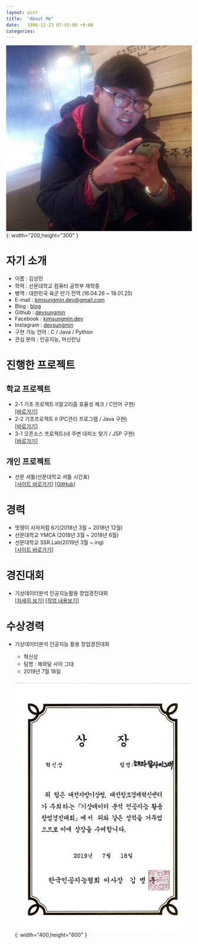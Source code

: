 ```yaml
---
layout: post
title:  "About Me"
date:   1996-12-23 07:45:00 +9:00
categories: 
---
```

![myimg](/img/my_img.jpg){: width="200,height="300" }
# 자기 소개
* 이름 : 김성민
* 학력 : 선문대학교 컴퓨터 공학부 재학중
* 병역 : 대한민국 육군 만기 전역 (16.04.26 ~ 18.01.25)
* E-mail : kimsungmin.dev@gmail.com
* Blog : [blog](https://sungmin.dev)
* Github : [devsungmin](https://www.github.com/devsungmin)
* Facebook : [kimsungmin.dev](https://www.facebook.com/kimsungmin.dev)
* Instagram : [devsungmin](https://www.instagram.com/devsungmin/?hl=ko)
* 구현 가능 언어 : C / Java / Python
* 관심 분야 : 인공지능, 머신런닝

# 진행한 프로젝트
## 학교 프로젝트
* 2-1 기초 프로젝트 I(알고리즘 효율성 체크 / C언어 구현)<br>
    [[바로가기]](https://github.com/devsungmin/Sort-Algorithm-Project)
* 2-2 기초프로젝트 II (PC관리 프로그램 / Java 구현)<br>
    [[바로가기]](https://github.com/devsungmin/PC-Management-System)
* 3-1 오픈소스 프로젝트(내 주변 대피소 찾기 / JSP 구현)<br>
    [[바로가기]](https://github.com/devsungmin/OSS-Team)

## 개인 프로젝트
* 선문 셔틀(선문대학교 셔틀 시간표)<br>
    [[사이트 바로가기]](https://smbus.sungmin.dev)
    [[GitHub]](https://github.com/Sunmoonbus/sunmoonbus.github.io)

# 경력
* 멋쟁이 사자처럼 6기(2018년 3월 ~ 2018년 12월)
* 선문대학교 YMCA (2018년 3월 ~ 2018년 6월)
* 선문대학교 SSR.Lab(2019년 3월 ~ ing)<br>
[[사이트 바로가기]](https://sites.google.com/view/sunmmon-ssrlab/)

# 경진대회
* 기상데이터분석 인공지능활용 창업경진대회<br>
    [[자세히 보기]](https://sapiensteam.com/bbs/event/bbsDetail.do?bbsSn=50)
    [[작업 내용보기]](https://github.com/devsungmin/Competition/tree/master/%EA%B8%B0%EC%83%81%EB%8D%B0%EC%9D%B4%ED%84%B0%EB%B6%84%EC%84%9D%20%EC%9D%B8%EA%B3%B5%EC%A7%80%EB%8A%A5%ED%99%9C%EC%9A%A9%20%EC%B0%BD%EC%97%85%EA%B2%BD%EC%A7%84%EB%8C%80%ED%9A%8C%20)

# 수상경력
* 기상데이터분석 인공지능 활용 창업경진대회
    - 혁신상
    - 팀명 : 해와달 사이 그대
    - 2019년 7월 18일
    
    ![awardimg](/img/weather_data.jpeg){: width="400,height="600" }